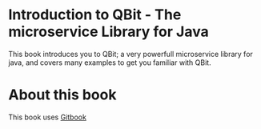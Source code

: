 # Introduction to QBit - The microservice Library for Java

This book introduces you to QBit; a very powerfull microservice library for java, and covers many examples to get you familiar with QBit.


# About this book

This book uses [Gitbook](https://github.com/GitbookIO/gitbook/)


